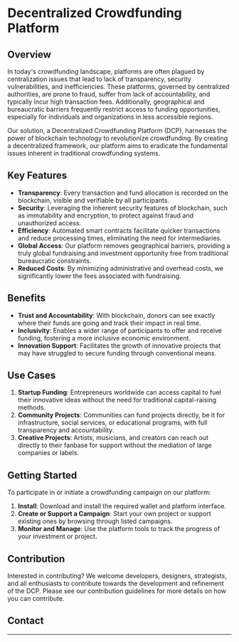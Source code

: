 # Decentralized Crowdfunding Platform

## Overview

In today's crowdfunding landscape, platforms are often plagued by centralization issues that lead to lack of transparency, security vulnerabilities, and inefficiencies. These platforms, governed by centralized authorities, are prone to fraud, suffer from lack of accountability, and typically incur high transaction fees. Additionally, geographical and bureaucratic barriers frequently restrict access to funding opportunities, especially for individuals and organizations in less accessible regions.

Our solution, a Decentralized Crowdfunding Platform (DCP), harnesses the power of blockchain technology to revolutionize crowdfunding. By creating a decentralized framework, our platform aims to eradicate the fundamental issues inherent in traditional crowdfunding systems.

## Key Features

- **Transparency**: Every transaction and fund allocation is recorded on the blockchain, visible and verifiable by all participants.
- **Security**: Leveraging the inherent security features of blockchain, such as immutability and encryption, to protect against fraud and unauthorized access.
- **Efficiency**: Automated smart contracts facilitate quicker transactions and reduce processing times, eliminating the need for intermediaries.
- **Global Access**: Our platform removes geographical barriers, providing a truly global fundraising and investment opportunity free from traditional bureaucratic constraints.
- **Reduced Costs**: By minimizing administrative and overhead costs, we significantly lower the fees associated with fundraising.

## Benefits

- **Trust and Accountability**: With blockchain, donors can see exactly where their funds are going and track their impact in real time.
- **Inclusivity**: Enables a wider range of participants to offer and receive funding, fostering a more inclusive economic environment.
- **Innovation Support**: Facilitates the growth of innovative projects that may have struggled to secure funding through conventional means.

## Use Cases

1. **Startup Funding**: Entrepreneurs worldwide can access capital to fuel their innovative ideas without the need for traditional capital-raising methods.
2. **Community Projects**: Communities can fund projects directly, be it for infrastructure, social services, or educational programs, with full transparency and accountability.
3. **Creative Projects**: Artists, musicians, and creators can reach out directly to their fanbase for support without the mediation of large companies or labels.

## Getting Started

To participate in or initiate a crowdfunding campaign on our platform:

1. **Install**: Download and install the required wallet and platform interface.
2. **Create or Support a Campaign**: Start your own project or support existing ones by browsing through listed campaigns.
3. **Monitor and Manage**: Use the platform tools to track the progress of your investment or project.

## Contribution

Interested in contributing? We welcome developers, designers, strategists, and all enthusiasts to contribute towards the development and refinement of the DCP. Please see our contribution guidelines for more details on how you can contribute.

## Contact


---

